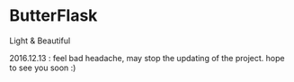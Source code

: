# ButterFlask
Light &amp; Beautiful

2016.12.13 : feel bad headache, may stop the updating of the project. hope to see you soon :)